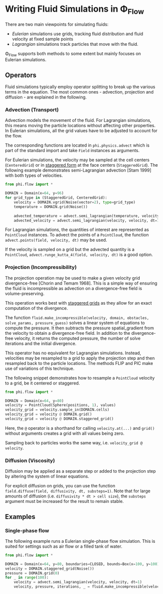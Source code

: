 # Writing Fluid Simulations in Φ<sub>Flow</sub>

There are two main viewpoints for simulating fluids:

* *Eulerian* simulations use grids, tracking fluid distribution and fluid velocity at fixed sample points
* *Lagrangian* simulations track particles that move with the fluid.

Φ<sub>Flow</sub> supports both methods to some extent but mainly focuses on Eulerian simulations.


## Operators

Fluid simulations typically employ operator splitting to break up the various terms in the equation.
The most common ones - advection, projection and diffusion - are explained in the following.

### Advection (Transport)

Advection models the movement of the fluid.
For Lagrangian simulations, this means moving the particle locations without affecting other properties.
In Eulerian simulations, all the grid values have to be adjusted to account for the flow.

The corresponding functions are located in `phi.physics.advect` which is part of the standard import and take `Field` instances as arguments.

For Eulerian simulations, the velocity may be sampled at the cell centers (`CenteredGrid`) or in [staggered form](Staggered_Grids.html) at the face centers (`StaggeredGrid`).
The following example demonstrates semi-Lagrangian advection \[Stam 1999\] with both types of velocities.
```python
from phi.flow import *

DOMAIN = Domain(x=64, y=96)
for grid_type in (StaggeredGrid, CenteredGrid):
    velocity = DOMAIN.vgrid(Noise(vector=2), type=grid_type)
    temperature = DOMAIN.grid(Noise())
    
    advected_temperature = advect.semi_lagrangian(temperature, velocity, dt=1)
    advected_velocity = advect.semi_lagrangian(velocity, velocity, dt=1)  # self-advection
```

For Lagrangian simulations, the quantities of interest are represented as `PointCloud` instances.
To advect the points of a `PointCloud`, the function `advect.points(field, velocity, dt)` may be used.

If the velocity is sampled on a grid but the advected quantity is a `PointCloud`, `advect.runge_kutta_4(field, velocity, dt)` is a good option.


### Projection (Incompressibility)

The projection operation may be used to make a given velocity grid divergence-free \[Chorin and Temam 1968\].
This is a simple way of ensuring the fluid is incompressible as advection on a divergence-free field is volume-preserving.

This operation works best with [staggered grids](Staggered_Grids.html) as they allow for an exact computation of the divergence.

The function `fluid.make_incompressible(velocity, domain, obstacles, solve_params, pressure_guess)` solves a linear system of equations to compute the pressure.
It then subtracts the pressure spatial_gradient from the velocity to obtain a divergence-free field.
In addition to the divergence-free velocity, it returns the computed pressure, the number of solve iterations and the initial divergence.

This operator has no equivalent for Lagrangian simulations.
Instead, velocities may be resampled to a grid to apply the projection step and then resampled back to the particle locations.
The methods FLIP and PIC make use of variations of this technique.

The following snippet demonstrates how to resample a `PointCloud` velocity to a grid, be it centered or staggered.
```python
from phi.flow import *

DOMAIN = Domain(x=64, y=80)
velocity = PointCloud(Sphere(positions, 1), values)
velocity_grid = velocity.sample_in(DOMAIN.cells)
velocity_grid = velocity @ DOMAIN.grid()
velocity_grid = velocity @ DOMAIN.staggered_grid()
```
Here, the `@` operator is a shorthand for calling `velocity.at(...)` and `grid()` without arguments creates a grid with all values being zero.

Sampling back to particles works the same way, i.e. `velocity_grid @ velocity`.


### Diffusion (Viscosity)

Diffusion may be applied as a separate step or added to the projection step by altering the system of linear equations.

For explicit diffusion on grids, you can use the function `field.diffuse(field, diffusivity, dt, substeps=1)`.
Note that for large amounts of diffusion (i.e. `diffusivity * dt > cell size`), the `substeps` argument must be increased for the result to remain stable.



## Examples

### Single-phase flow

The following example runs a Eulerian single-phase flow simulation.
This is suited for settings such as air flow or a filled tank of water.

```python
from phi.flow import *

DOMAIN = Domain(x=64, y=80, boundaries=CLOSED, bounds=Box(x=100, y=100))
velocity = DOMAIN.staggered_grid(Noise())
pressure = DOMAIN.grid(0)
for _ in range(100):
    velocity = advect.semi_lagrangian(velocity, velocity, dt=1)
    velocity, pressure, iterations, _ = fluid.make_incompressible(velocity, DOMAIN, pressure_guess=pressure)
```
